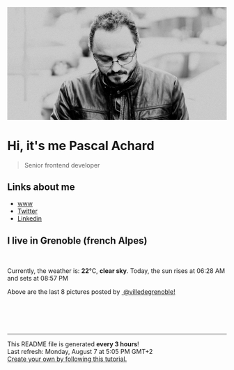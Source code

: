 ![Pascal Achard](./images/photo-pascal-achard.jpg)
# Hi, it's me Pascal Achard
> Senior frontend developer

## Links about me
- [www](https://www.pascal-achard.com)
- [Twitter](https://twitter.com/botmaster)
- [Linkedin](http://www.linkedin.com/in/pascal-achard)


## I live in Grenoble (french Alpes)
<img src="https://openweathermap.org/img/wn/01d@2x.png" alt="">

Currently, the weather is: **22**°C, **clear sky**.
Today, the sun rises at 06:28 AM and sets at 08:57 PM

Above are the last 8 pictures posted by <a href="https://www.instagram.com/villedegrenoble/" target="_blank"><img alt="" src="https://upload.wikimedia.org/wikipedia/commons/thumb/e/e7/Instagram_logo_2016.svg/1024px-Instagram_logo_2016.svg.png" width="20"/> @villedegrenoble!</a>

<p style="display: flex; flex-wrap: wrap; gap: 20px;">
        <img src="https://cdn1.picuki.com/hosted-by-instagram/q/0exhNuNYnjBGZDHIdN5WmL9I2Pk2GAlRNucaS7j0nyZiNxIsbHWB58ltwdev%7C%7CDlyKw1oASyLfzpo4oIqVF1QZFR7O0bYQbaASz5S7amfUYCl2z1g8pVil7Y1JXIeYnGq8cQqOzjYMTIfQeoEH%7C%7Cb2re8X5vvwbTUDoS2TN7JFyQlWotfpUrJy9ZRzt52U1h+189JldAJZ+jtvdBFundPZlTIeAf3+Idp1orN2S%7C%7CkKhtAKv6K81SO2ECMseW16GX6Rv5+HoOAAuiDpYGhpqzLheKc4EEMWggiegyAom9oXjq2RZKxV5tcKpvLuCmMDUjFKiCU%7C%7Ck8SqtgLsSUHv3EBQnjeel%7C%7CW+eqN29qrRI9Cff+K+wx6UT7PxAe1ubH0XNt%7C%7CwRHDYcOP7IOdam6UbENZh03CY%7C%7CyDseLjVmhx0WWMep2HfKMIhBcKTx5C3+3ON2j%7C%7Cd9VNt.jpeg" alt="" width="200"/>
        <img src="https://cdn1.picuki.com/hosted-by-instagram/q/0exhNuNYnjBGZDHIdN5WmL9I2Pk2GAlRNucaS7j0nyZiNxIsbHWB58ltwdev%7C%7CDlyKw1oASyLfzlk44IpUFVRZFR7O0bXSbGOTzdW56SZUICj0jBl85JilLY9LXwZbHWp9sEuOzjYMTIfQeoEH%7C%7Cb2regU5vvwbTUGpS2TN7dByQlWotfpUrJy9ZRzt52U1h+189JldAJZ+jtvdBFundPZlTIeAf3+Idp1orN2S%7C%7CkKhtAKv6K81SO2ECMseW16GX6Rv5+HoOAAuiDpYGhpqzfheKc4EEMWggiNoRkOlcE5pbqKO6xVgKoijpPTCmMDUjFKiCU%7C%7Ck8SqtgLsSUHv3EBQnjeel%7C%7CW+eqN29qrRI9G2cY3LwHnmZJ75N4xPC3tcGdDZR06IdNSCFPBxs5FbOfxF1AuWqV7vTYbVmhx0WWMep2LTX8FVBcKTx5C3+3ON2j%7C%7Cd9VNt.jpeg" alt="" width="200"/>
        <img src="https://cdn1.picuki.com/hosted-by-instagram/q/0exhNuNYnjBGZDHIdN5WmL9I2Pk2GAlRNucaS7j0nyZiNxIsbHWB58ltwdev%7C%7CDlyKw1oASyLfzlk4o0oV1xZZFR7OkzcSLeATDpQ76mRXYCn2zBu9ZBolLY2LHUaYHCn98MtOzjYMTIfQeoEH%7C%7Cb2rvUW+%7C%7C7wbTYNpi2TNLxCyQlWotfpUrJy9ZRzt52U1h+189JldAJZ+jtvdBFundPZlTIeAf3+Idp1orN2S%7C%7CkKhtAKv6K81SO2ECMseW16GX6Rv5+HoOAAuiDpYGhpqzLheKc4EEMWggiEkhklh4sZqbKSN6xV5u4RmpnjCmMDUjFKiCU%7C%7Ck8SqtgLsSUHv3EBQnjeel%7C%7CW+eqN29qrRI9fQB9HG%7C%7CXX4Xvz%7C%7CJrBYdkg2FKTUR3j4CcOVNc9mxo9LCtxm21a+wDGFeZ7zmhx0WWMep2LYKLcpBcKTx5C3+3ON2j%7C%7Cd9VNt.jpeg" alt="" width="200"/>
        <img src="https://cdn1.picuki.com/hosted-by-instagram/q/0exhNuNYnjBGZDHIdN5WmL9I2Pk2GAlRNucaS7j0nyZiNxIsbHWB58ltwdev%7C%7CDlyKw1oASyLfzlj7Y8sUF5QZFR7OUbYQbyPTDld6KqdVICj2jVn8JZkkr48JHQYZXWq8sUoOzjYMTIfQeoEH%7C%7Cb2rvUW+%7C%7C7wbTYNpi2TNLxCyQlWotfpUrJy9ZRzt52U1h+189JldAJZ+jtvdBFundPZlTIeAf3+Idp1orN2S%7C%7CkKhtAKv6K81SO2ECMseW16GX6Rv5+HoOAAuiDpYGhpqzfheKc4EEMWggiYrjo3lKckjoGFZKxVgNJg5omPCmMDUjFKiCU%7C%7Ck8SqtgLsSUHv3EBQnjeel%7C%7CW+eqN29qrRI9eRRtnw3xjVQ+PIJ+9maVALGdD8clPsAvfnIMtQuIRlFdx%7C%7Cw3ax3yqtX4TFmhx0WWMep2GoXcZVBcKTx5C3+3ON2j%7C%7Cd9VNt.jpeg" alt="" width="200"/>
        <img src="https://cdn1.picuki.com/hosted-by-instagram/q/0exhNuNYnjBGZDHIdN5WmL9I2Pk2GAlRNucaS7j0nyZiNxIsbHWB58ltwdev%7C%7CDlyKw1oASyLfzlj548jU1hVZFR7OEzWS7CISztU7K2eV4Cj1TZk85dnnbszKHEebXSr8MEuOzjYMTIfQeoEH%7C%7Cb2rvUW+fjwZTYDuDqSMuUtzCVG%7C%7CMm0X51wm8Qf8fTT0FOzv9R3GzNJzWM1eUAmscnbrSgLUbr2Ptl78ewlCLECi4kD6ezqlWu2FHlsRGB9KDOertaQz71Fui3rSzow+DyAYb8PLXkvsn6qnjcJ%7C%7C7oPn62bcohp1KMZnpGGTzYQfk1KhjUok5e%7C%7CynSAPSam1x4Ck1%7C%7CyxJK6dM0H64XWccSuAIr53RHtYonyOOxPb3coGtvjYUr4F6DjONlmnLxWDvl%7C%7CkVGwrVDpUObVjksnQgpEgAuYBZYtG%7C%7C%7C%7COkfvy.jpeg" alt="" width="200"/>
        <img src="https://cdn1.picuki.com/hosted-by-instagram/q/0exhNuNYnjBGZDHIdN5WmL9I2Pk2GAlRNucaS7j0nyZiNxIsbHWB58ltwdev%7C%7CDlyKw1oASyLfzlj548jWVxZZFR7OEzWSLeLTDhX66iYUICm2jJj8J5gkr48LXEeZnCq9MIpOzjYMTIfQeoEH%7C%7Cbx7a8Koru5A2MGo1zRMrBC0GAG4fy3UPI7mslm3ayEv0Pxto0%7C%7CNylL9XkgKQcursrV%7C%7CndYEvL+M4Byp6JzSPkCj9ND1OHtpCa5BTB7Kz44KD6chYTJnLME3THFQDgZwVmRQIgDd1Q3lHiP8RM1v9EPp7TzN916+N8ZkIGRT2UFAjsm8lJhmMntxxzsbkGFh3B961H4yZeUTcYQr4PmDv7EeOnDmirFYZntQbJndGAbWNj5WmzoBPCHQcdcy90bOK1thwrltjmzd4%7C%7Cn1RcsXDcZ1mDd.jpeg" alt="" width="200"/>
        <img src="https://cdn1.picuki.com/hosted-by-instagram/q/0exhNuNYnjBGZDHIdN5WmL9I2Pk2GAlRNucaS7j0nyZiNxIsbHWB58ltwdGn%7C%7CDh6Kwh9HS+Lfzlj5YopUl9SZFt8P0TWS7KKSzxR6qiRV+nN1TNi95dmk7c8KHIZbHKq8cYlUwmYdSgIGaYDG7uo%7C%7CesJ+vPucjEHpi2VNrQT9zJBpY6uSKVKz8B13bHR1Bv9vdBhYgJE8VQpMBQhrM7Oqz0YXfm+NMJjqvU6FPkKhMZL7e3tnyv2H2g+PVFwFA+cu5+czr5bwxzmdwo382L6H%7C%7C5oIkdHgHvj5ScQisE7gLz7Psto3fNlkI%7C%7CmHWVXSE5KhjVP1pe+lX6aJTXv0EsPkzDs47WSeP0MpZjWcOuaZInA4DPkdICHO65NCFcmJubXQH3SCvmXFMYAgNhoKP0a9hi69VvrIJSmj0sgUnN1jTe0H5t0HqWfl%7C%7CrwpA==.jpeg" alt="" width="200"/>
        <img src="https://cdn1.picuki.com/hosted-by-instagram/q/0exhNuNYnjBGZDHIdN5WmL9I2Pk2GAlRNucaS7j0nyZiNxIsbHWB58ltwdev%7C%7CDlyKw1oASyLfzlj54guWF1YZFR7OEHfTbWISD5W6aieVICm1zVl%7C%7CZJok7kzK3AfbHet88IsOzjYMTIfQeoEH%7C%7Cbx7a8Koru5A2MGo1zRMrBC0GAG4fy3UPI7mslm3ayEv0Pxto0%7C%7CNylL9XkgKQcursrV%7C%7CndYEvL+M4Byp6JzSPkCj9ND1OHtpCa5BTB7Kz44KD6chYTJnLMpnS7EQDsJomK3aogDYh8UkEPv8RM1v9EPp7TzN916+N8ZkIGRT2UFAjsm8lJhmMntxxzsbkO70XdmlUuE276eQvd+qNjkEMnLfunQ+zbRV5fPEexdfiwYWPDpSm2OEsGxQcdcy90bOK4cjg6Wtjmzd4%7C%7Cn1RcsXDcZ1mDd.jpeg" alt="" width="200"/>
</p>

------------
<p>This README file is generated <b>every 3 hours</b>!
    <br />Last refresh: Monday, August 7 at 5:05 PM GMT+2
    <br /><a href="https://medium.com/@th.guibert/how-to-create-a-self-updating-readme-md-for-your-github-profile-f8b05744ca91">Create your own by following this tutorial.</a>
</p>
<p><a href="https://github.com/botmaster/botmaster/actions/workflows/main.yaml"><img alt="" src="https://github.com/botmaster/botmaster/actions/workflows/main.yaml/badge.svg" /></a></p>

